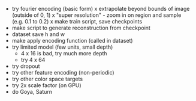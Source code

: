 - try fourier encoding (basic form)
x extrapolate beyond bounds of image (outside of 0, 1)
x "super resolution" - zoom in on region and sample (e.g. 0.1 to 0.2)
x make train script, save checkpoints
- make script to generate reconstruction from checkpoint
- dataset save h and w
- make apply encoding function (called in dataset)
- try limited model (few units, small depth)
  - 4 x 16 is bad, try much more depth
  - try 4 x 64
- try dropout
- try other feature encoding (non-periodic)
- try other color space targets
- try 2x scale factor (on GPU)
- do Goya, Saturn
